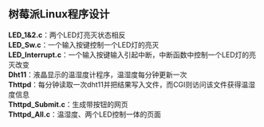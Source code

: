 ## 树莓派Linux程序设计
**LED_1&2.c**：两个LED灯亮灭状态相反  
**LED_Sw.c**：一个输入按键控制一个LED灯的亮灭  
**LED_Interrupt.c**：一个输入按键输入引起中断，中断函数中控制一个LED灯的亮灭改变  
**Dht11**：液晶显示的温湿度计程序，温湿度每分钟更新一次  
**Thttpd**：每分钟读取一次dht11并把结果写入文件，而CGI则访问该文件获得温湿度信息  
**Thttpd_Submit.c**：生成带按钮的网页  
**Thttpd_All.c**：温湿度、两个LED控制一体的页面
